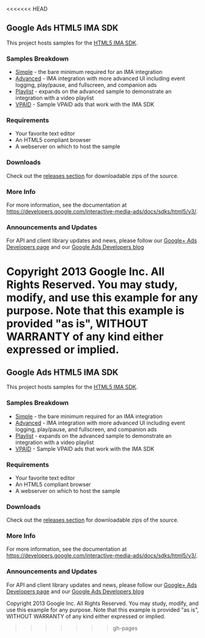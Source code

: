 <<<<<<< HEAD
## Google Ads HTML5 IMA SDK

This project hosts samples for the
[HTML5 IMA SDK](https://developers.google.com/interactive-media-ads/docs/sdks/html5/v3/).

### Samples Breakdown

*   [Simple](https://github.com/googleads/googleads-ima-html5/tree/master/simple) -
    the bare minimum required for an IMA integration
*   [Advanced](https://github.com/googleads/googleads-ima-html5/tree/master/advanced) -
    IMA integration with more advanced UI including event logging, play/pause,
    and fullscreen, and companion ads
*   [Playlist](https://github.com/googleads/googleads-ima-html5/tree/master/playlist) -
    expands on the advanced sample to demonstrate an integration with a video
    playlist
*   [VPAID](https://github.com/googleads/googleads-ima-html5/tree/master/vpaid) -
    Sample VPAID ads that work with the IMA SDK

### Requirements

*   Your favorite text editor
*   An HTML5 compliant browser
*   A webserver on which to host the sample

### Downloads

Check out the
[releases section](https://github.com/googleads/googleads-ima-html5/releases)
for downloadable zips of the source.

### More Info

For more information, see the documentation at
https://developers.google.com/interactive-media-ads/docs/sdks/html5/v3/.

### Announcements and Updates

For API and client library updates and news, please follow our
[Google+ Ads Developers page](https://plus.google.com/+GoogleAdsDevelopers/posts)
and our [Google Ads Developers blog](http://googleadsdeveloper.blogspot.com/)

Copyright 2013 Google Inc. All Rights Reserved. You may study, modify, and use
this example for any purpose. Note that this example is provided "as is",
WITHOUT WARRANTY of any kind either expressed or implied.
=======
Google Ads HTML5 IMA SDK
------------------------

This project hosts samples for the [HTML5 IMA SDK](https://developers.google.com/interactive-media-ads/docs/sdks/html5/v3/).

### Samples Breakdown
  * [Simple](https://github.com/googleads/googleads-ima-html5/tree/master/simple) - the bare minimum required for an IMA integration
  * [Advanced](https://github.com/googleads/googleads-ima-html5/tree/master/advanced) - IMA integration with more advanced UI including event logging, play/pause, and fullscreen, and companion ads
  * [Playlist](https://github.com/googleads/googleads-ima-html5/tree/master/playlist) - expands on the advanced sample to demonstrate an integration with a video playlist
  * [VPAID](https://github.com/googleads/googleads-ima-html5/tree/master/vpaid) - Sample VPAID ads that work with the IMA SDK

### Requirements
  * Your favorite text editor
  * An HTML5 compliant browser
  * A webserver on which to host the sample

### Downloads
Check out the [releases section](https://github.com/googleads/googleads-ima-html5/releases) for downloadable zips of the source.

### More Info
For more information, see the documentation at https://developers.google.com/interactive-media-ads/docs/sdks/html5/v3/.

### Announcements and Updates
For API and client library updates and news, please follow our [Google+ Ads Developers page](https://plus.google.com/+GoogleAdsDevelopers/posts) and our [Google Ads Developers blog](http://googleadsdeveloper.blogspot.com/)

Copyright 2013 Google Inc. All Rights Reserved.
You may study, modify, and use this example for any purpose.
Note that this example is provided "as is", WITHOUT WARRANTY of any kind either expressed or implied.
>>>>>>> gh-pages
